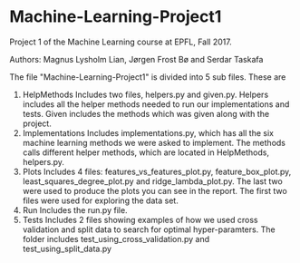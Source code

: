 # Machine-Learning-Project1

Project 1 of the Machine Learning course at EPFL, Fall 2017.

Authors: Magnus Lysholm Lian, Jørgen Frost Bø and Serdar Taskafa

The file "Machine-Learning-Project1" is divided into 5 sub files. These are

1. HelpMethods
    Includes two files, helpers.py and given.py. Helpers includes all the helper methods needed to run our
    implementations and tests. Given includes the methods which was given along with the project.
2. Implementations
    Includes implementations.py, which has all the six machine learning methods we were asked to implement.
    The methods calls different helper methods, which are located in HelpMethods, helpers.py.
3. Plots
    Includes 4 files: features_vs_features_plot.py, feature_box_plot.py, least_squares_degree_plot.py and
    ridge_lambda_plot.py. The last two were used to produce the plots you can see in the report. The first two files
    were used for exploring the data set.
4. Run
    Includes the run.py file.
5. Tests
    Includes 2 files showing examples of how we used cross validation and split data to search for optimal
    hyper-paramters. The folder includes test_using_cross_validation.py and test_using_split_data.py